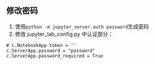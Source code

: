 ## 修改密码

1. 使用`python -m jupyter_server.auth password`生成密码
2. 修改 jupyter_lab_config.py 中认证部分：
```jupyterpython
# c.NotebookApp.token = ''
c.ServerApp.password = "password"
c.ServerApp.password_required = True
```

